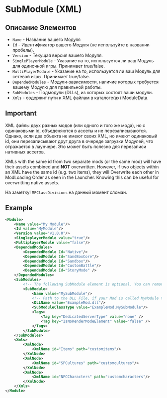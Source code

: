 # SubModule (XML)

## Описание Элементов

* `Name` - Название вашего Модуля
* `Id` - Идентификатор вашего Модуля (не используйте в названии пробелы).
* `Version` - Текущая версия вашего Модуля.
* `SinglePlayerModule` - Указание на то, используется ли ваш Модуль для одиночной игры. Принимает true/false.
* `MultiPlayerModule` - Указание на то, используется ли ваш Модуль для сетевой игры. Принимает true/false.
* `DependedModules` - Модули-зависимости, наличие которых требуется вашему Модулю для правильной работы.
* `SubModules` - Подмодули (DLLs), из которых состоят ваши модули.
* `Xmls` - содержит пути к XML файлам в каталоге(ах) ModuleData.

## Important

XML файлы двух разных модов (или одного и того же мода), но с одинаковыми id, объеденяются в ассеты и не перезаписываются. Однако, если два объекта не имеют своих XML, но имеют одинаковый id, они перезаписывают друг друга в очереде загрузки Модулей, что отражается в лаунчере. Это может быть полезно для перезаписи нативных ассетов.

XMLs with the same id from two separate mods (or the same mod) will have their assets combined and **NOT** overwritten. However, if two objects within an XML have the same id (e.g. two items), they will Overwrite each other in ModLoading Order as seen in the Launcher. Knowing this can be useful for overwritting native assets.

На заметку! `MPClassDivisions` на данный момент сломан.

## Example

```xml
<Module>
    <Name value="My Module"/>
    <Id value="MyModule"/>
    <Version value="v1.0.0"/>
    <SingleplayerModule value="true"/>
    <MultiplayerModule value="false"/>
    <DependedModules>
        <DependedModule Id="Native"/>
        <DependedModule Id="SandBoxCore"/>
        <DependedModule Id="Sandbox"/>
        <DependedModule Id="CustomBattle"/>
        <DependedModule Id="StoryMode" />
    </DependedModules>
    <SubModules>
        <!-- The following SubModule element is optional. You can remove this portion if your mod does not have a DLL associated with it. -->
        <SubModule>
            <Name value="MySubModule"/>
            <!-- Path to the DLL File, if your Mod is called MyModule then it should be   -->
            <DLLName value="ExampleMod.dll"/>
            <SubModuleClassType value="ExampleMod.MySubModule"/>
            <Tags>
                <Tag key="DedicatedServerType" value="none" />
                <Tag key="IsNoRenderModeElement" value="false" />
            </Tags>
        </SubModule>
    </SubModules>
    <Xmls>
        <XmlNode>
            <XmlName id="Items" path="customitems"/>
        </XmlNode>  
        <XmlNode>
            <XmlName id="SPCultures" path="customcultures"/>
        </XmlNode>
        <XmlNode>
            <XmlName id="NPCCharacters" path="customcharacters"/>
        </XmlNode>
    </Xmls>
</Module>
```
